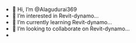 - 👋 Hi, I’m @Alagudurai369
- 👀 I’m interested in Revit-dynamo...
- 🌱 I’m currently learning Revit-dynamo...
- 💞️ I’m looking to collaborate on Revit-dynamo...
-

<!---
Alagudurai369/Alagudurai369 is a ✨ special ✨ repository because its `README.md` (this file) appears on your GitHub profile.
You can click the Preview link to take a look at your changes.
--->

